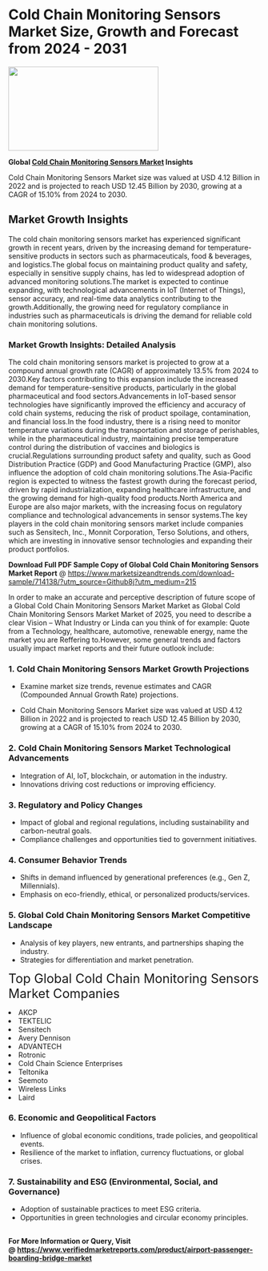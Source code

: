 <H1>Cold Chain Monitoring Sensors Market Size, Growth and Forecast from 2024 - 2031</H1><img class="aligncenter size-medium wp-image-584254" src="https://thirdeyenews.in/wp-content/uploads/2024/09/Global-Market-Research-300x168.jpeg" alt="" width="300" height="168" /><p><strong>Global&nbsp;<a href="https://www.marketsizeandtrends.com/download-sample/714138/?utm_source=Github8j?utm_medium=215">Cold Chain Monitoring Sensors Market</a> Insights</strong></p><p>Cold Chain Monitoring Sensors Market size was valued at USD 4.12 Billion in 2022 and is projected to reach USD 12.45 Billion by 2030, growing at a CAGR of 15.10% from 2024 to 2030.</p><p><h2>Market Growth Insights</h2> The cold chain monitoring sensors market has experienced significant growth in recent years, driven by the increasing demand for temperature-sensitive products in sectors such as pharmaceuticals, food & beverages, and logistics.The global focus on maintaining product quality and safety, especially in sensitive supply chains, has led to widespread adoption of advanced monitoring solutions.The market is expected to continue expanding, with technological advancements in IoT (Internet of Things), sensor accuracy, and real-time data analytics contributing to the growth.Additionally, the growing need for regulatory compliance in industries such as pharmaceuticals is driving the demand for reliable cold chain monitoring solutions. <h3>Market Growth Insights: Detailed Analysis</h3> The cold chain monitoring sensors market is projected to grow at a compound annual growth rate (CAGR) of approximately 13.5% from 2024 to 2030.Key factors contributing to this expansion include the increased demand for temperature-sensitive products, particularly in the global pharmaceutical and food sectors.Advancements in IoT-based sensor technologies have significantly improved the efficiency and accuracy of cold chain systems, reducing the risk of product spoilage, contamination, and financial loss.In the food industry, there is a rising need to monitor temperature variations during the transportation and storage of perishables, while in the pharmaceutical industry, maintaining precise temperature control during the distribution of vaccines and biologics is crucial.Regulations surrounding product safety and quality, such as Good Distribution Practice (GDP) and Good Manufacturing Practice (GMP), also influence the adoption of cold chain monitoring solutions.The Asia-Pacific region is expected to witness the fastest growth during the forecast period, driven by rapid industrialization, expanding healthcare infrastructure, and the growing demand for high-quality food products.North America and Europe are also major markets, with the increasing focus on regulatory compliance and technological advancements in sensor systems.The key players in the cold chain monitoring sensors market include companies such as Sensitech, Inc., Monnit Corporation, Terso Solutions, and others, which are investing in innovative sensor technologies and expanding their product portfolios.</p><p><span class=""><strong>Download Full PDF Sample Copy of Global Cold Chain Monitoring Sensors Market Report</strong> @ <a href="https://www.marketsizeandtrends.com/download-sample/714138/?utm_source=Github8j?utm_medium=215" target="_blank">https://www.marketsizeandtrends.com/download-sample/714138/?utm_source=Github8j?utm_medium=215</a></span></p><p>In order to make an accurate and perceptive description of future scope of a Global&nbsp;Cold Chain Monitoring Sensors Market Market as Global&nbsp;Cold Chain Monitoring Sensors Market Market of 2025, you need to describe a clear Vision &ndash; What Industry or Linda can you think of for example: Quote from a Technology, healthcare, automotive, renewable energy, name the market you are Reffering to.However, some general trends and factors usually impact market reports and their future outlook include:</p><h3>1.&nbsp;<strong>Cold Chain Monitoring Sensors Market Growth Projections</strong></h3><ul><li>Examine market size trends, revenue estimates and CAGR (Compounded Annual Growth Rate) projections.</li><li><p>Cold Chain Monitoring Sensors Market size was valued at USD 4.12 Billion in 2022 and is projected to reach USD 12.45 Billion by 2030, growing at a CAGR of 15.10% from 2024 to 2030.</p></li></ul><h3>2.&nbsp;<strong>Cold Chain Monitoring Sensors Market Technological Advancements</strong></h3><ul><li>Integration of AI, IoT, blockchain, or automation in the industry.</li><li>Innovations driving cost reductions or improving efficiency.</li></ul><h3>3.&nbsp;<strong>Regulatory and Policy Changes</strong></h3><ul><li>Impact of global and regional regulations, including sustainability and carbon-neutral goals.</li><li>Compliance challenges and opportunities tied to government initiatives.</li></ul><h3>4.&nbsp;<strong>Consumer Behavior Trends</strong></h3><ul><li>Shifts in demand influenced by generational preferences (e.g., Gen Z, Millennials).</li><li>Emphasis on eco-friendly, ethical, or personalized products/services.</li></ul><h3>5.&nbsp;<strong>Global Cold Chain Monitoring Sensors Market Competitive Landscape</strong></h3><ul><li>Analysis of key players, new entrants, and partnerships shaping the industry.</li><li>Strategies for differentiation and market penetration.</li></ul><p data-pm-slice="1 1 []"><span style="color: inherit; font-family: inherit; font-size: 25px;">Top Global Cold Chain Monitoring Sensors Market Companies</span></p><div class="" data-test-id=""><p><li>AKCP</li><li> TEKTELIC</li><li> Sensitech</li><li> Avery Dennison</li><li> ADVANTECH</li><li> Rotronic</li><li> Cold Chain Science Enterprises</li><li> Teltonika</li><li> Seemoto</li><li> Wireless Links</li><li> Laird</li></p></div><h3>6.&nbsp;<strong>Economic and Geopolitical Factors</strong></h3><ul><li>Influence of global economic conditions, trade policies, and geopolitical events.</li><li>Resilience of the market to inflation, currency fluctuations, or global crises.</li></ul><h3>7.&nbsp;<strong>Sustainability and ESG (Environmental, Social, and Governance)</strong></h3><ul><li>Adoption of sustainable practices to meet ESG criteria.</li><li>Opportunities in green technologies and circular economy principles.</li></ul><h2><strong style="font-size: 14px;">For More Information or Query, Visit @&nbsp;</strong><a style="background-color: #ffffff; font-size: 14px;" href="https://www.marketsizeandtrends.com/report/cold-chain-monitoring-sensors-market/" target="_blank">https://www.verifiedmarketreports.com/product/airport-passenger-boarding-bridge-market</a></h2>